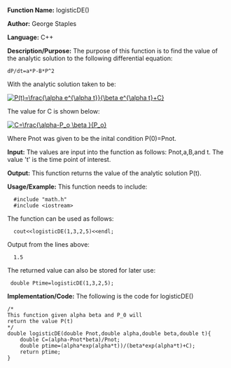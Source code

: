 **Function Name:**           logisticDE()

**Author:** George Staples

**Language:** C++

**Description/Purpose:** The purpose of this function is to find the value of the analytic solution to the following differential
equation:

    dP/dt=a*P-B*P^2
    
With the analytic solution taken to be:

<a href="https://www.codecogs.com/eqnedit.php?latex=P(t)=\frac{\alpha&space;e^{\alpha&space;t}}{\beta&space;e^{\alpha&space;t}&plus;C}" target="_blank"><img src="https://latex.codecogs.com/gif.latex?P(t)=\frac{\alpha&space;e^{\alpha&space;t}}{\beta&space;e^{\alpha&space;t}&plus;C}" title="P(t)=\frac{\alpha e^{\alpha t}}{\beta e^{\alpha t}+C}" /></a>

The value for C is shown below:

<a href="https://www.codecogs.com/eqnedit.php?latex=C=\frac{\alpha-P_o&space;\beta&space;}{P_o}" target="_blank"><img src="https://latex.codecogs.com/gif.latex?C=\frac{\alpha-P_o&space;\beta&space;}{P_o}" title="C=\frac{\alpha-P_o \beta }{P_o}" /></a>
    
Where Pnot was given to be the inital condition P(0)=Pnot.

**Input:** The values are input into the function as follows: Pnot,a,B,and t. The value 't' is the time point of interest.

**Output:** This function returns the value of the analytic solution P(t). 

**Usage/Example:**
This function needs to include:

      #include "math.h"
      #include <iostream>

The function can be used as follows:

      cout<<logisticDE(1,3,2,5)<<endl;
      
Output from the lines above:

      1.5

The returned value can also be stored for later use:

     double Ptime=logisticDE(1,3,2,5);

**Implementation/Code:** The following is the code for logisticDE()

    /*
    This function given alpha beta and P_0 will
    return the value P(t)
    */
    double logisticDE(double Pnot,double alpha,double beta,double t){
        double C=(alpha-Pnot*beta)/Pnot;
        double ptime=(alpha*exp(alpha*t))/(beta*exp(alpha*t)+C);
        return ptime;
    }
